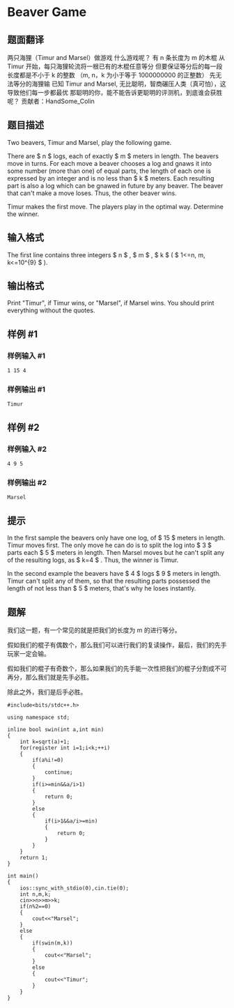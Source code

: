 # Beaver Game

## 题面翻译

两只海狸（Timur and Marsel）做游戏
什么游戏呢？
有 n 条长度为 m 的木棍
从 Timur 开始，每只海狸轮流将一根已有的木棍任意等分
但要保证等分后的每一段长度都是不小于 k 的整数
（m, n，k 为小于等于 1000000000 的正整数）
先无法等分的海狸输
已知 Timur and Marsel, 无比聪明，智商碾压人类（真可怕），这导致他们每一步都最优
那聪明的你，能不能告诉更聪明的评测机，到底谁会获胜呢？
贡献者：HandSome_Colin

## 题目描述

Two beavers, Timur and Marsel, play the following game.

There are $ n $ logs, each of exactly $ m $ meters in length. The beavers move in turns. For each move a beaver chooses a log and gnaws it into some number (more than one) of equal parts, the length of each one is expressed by an integer and is no less than $ k $ meters. Each resulting part is also a log which can be gnawed in future by any beaver. The beaver that can't make a move loses. Thus, the other beaver wins.

Timur makes the first move. The players play in the optimal way. Determine the winner.

## 输入格式

The first line contains three integers $ n $ , $ m $ , $ k $ ( $ 1<=n, m, k<=10^{9} $ ).

## 输出格式

Print "Timur", if Timur wins, or "Marsel", if Marsel wins. You should print everything without the quotes.

## 样例 #1

### 样例输入 #1

```
1 15 4
```

### 样例输出 #1

```
Timur
```

## 样例 #2

### 样例输入 #2

```
4 9 5
```

### 样例输出 #2

```
Marsel
```

## 提示

In the first sample the beavers only have one log, of $ 15 $ meters in length. Timur moves first. The only move he can do is to split the log into $ 3 $ parts each $ 5 $ meters in length. Then Marsel moves but he can't split any of the resulting logs, as $ k=4 $ . Thus, the winner is Timur.

In the second example the beavers have $ 4 $ logs $ 9 $ meters in length. Timur can't split any of them, so that the resulting parts possessed the length of not less than $ 5 $ meters, that's why he loses instantly.

## 题解
我们这一题，有一个常见的就是把我们的长度为 m 的进行等分。

假如我们的棍子有偶数个，那么我们可以进行我们的复读操作，最后，我们的先手玩家一定会输。

假如我们的棍子有奇数个，那么如果我们的先手能一次性把我们的棍子分割成不可再分，那么我们就是先手必胜。

除此之外，我们是后手必胜。

```
#include<bits/stdc++.h>

using namespace std;

inline bool swin(int a,int min)
{
	int k=sqrt(a)+1;
	for(register int i=1;i<k;++i)
	{
		if(a%i!=0)
		{
			continue;
		}
		if(i>=min&&a/i>1)
		{
			return 0;
		}
		else
		{
			if(i>1&&a/i>=min)
			{
				return 0;
			}
		}
	}
	return 1;
}

int main()
{
	ios::sync_with_stdio(0),cin.tie(0);
	int n,m,k;
	cin>>n>>m>>k;
	if(n%2==0)
	{
		cout<<"Marsel";
	}
	else
	{
		if(swin(m,k))
		{
			cout<<"Marsel";
		}
		else
		{
			cout<<"Timur";
		}
	}
}
```